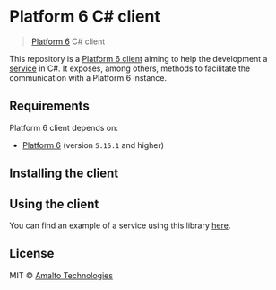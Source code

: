 # Platform 6 C# client

> [Platform 6](https://documentation.amalto.com/platform6/master/) C# client

This repository is a [Platform 6 client](https://documentation.amalto.com/platform6/master/developer-guide/platform6-clients/) aiming to help the development a [service](https://documentation.amalto.com/platform6/master/developer-guide/getting-started/) in C#.
It exposes, among others, methods to facilitate the communication with a Platform 6 instance.

## Requirements

Platform 6 client depends on:
- [Platform 6](https://documentation.amalto.com/platform6/master/user-guide/getting-started/) (version `5.15.1` and higher)

## Installing the client

## Using the client

You can find an example of a service using this library [here](https://github.com/amalto/platform6-service-csharp).

## License

MIT © [Amalto Technologies](https://www.amalto.com/)
